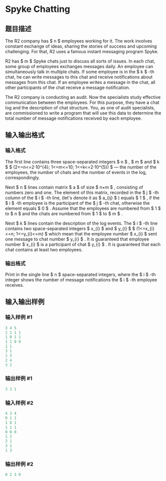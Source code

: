 # Spyke Chatting

## 题目描述

The R2 company has $ n $ employees working for it. The work involves constant exchange of ideas, sharing the stories of success and upcoming challenging. For that, R2 uses a famous instant messaging program Spyke.

R2 has $ m $ Spyke chats just to discuss all sorts of issues. In each chat, some group of employees exchanges messages daily. An employee can simultaneously talk in multiple chats. If some employee is in the $ k $ -th chat, he can write messages to this chat and receive notifications about messages from this chat. If an employee writes a message in the chat, all other participants of the chat receive a message notification.

The R2 company is conducting an audit. Now the specialists study effective communication between the employees. For this purpose, they have a chat log and the description of chat structure. You, as one of audit specialists, are commissioned to write a program that will use this data to determine the total number of message notifications received by each employee.

## 输入输出格式

### 输入格式

The first line contains three space-separated integers $ n $ , $ m $ and $ k $ $ (2<=n<=2·10^{4}; 1<=m<=10; 1<=k<=2·10^{5}) $ — the number of the employees, the number of chats and the number of events in the log, correspondingly.

Next $ n $ lines contain matrix $ a $ of size $ n×m $ , consisting of numbers zero and one. The element of this matrix, recorded in the $ j $ -th column of the $ i $ -th line, (let's denote it as $ a_{ij} $ ) equals $ 1 $ , if the $ i $ -th employee is the participant of the $ j $ -th chat, otherwise the element equals $ 0 $ . Assume that the employees are numbered from $ 1 $ to $ n $ and the chats are numbered from $ 1 $ to $ m $ .

Next $ k $ lines contain the description of the log events. The $ i $ -th line contains two space-separated integers $ x_{i} $ and $ y_{i} $ $ (1<=x_{i}<=n; 1<=y_{i}<=m) $ which mean that the employee number $ x_{i} $ sent one message to chat number $ y_{i} $ . It is guaranteed that employee number $ x_{i} $ is a participant of chat $ y_{i} $ . It is guaranteed that each chat contains at least two employees.

### 输出格式

Print in the single line $ n $ space-separated integers, where the $ i $ -th integer shows the number of message notifications the $ i $ -th employee receives.

## 输入输出样例

### 输入样例 #1

```cpp
3 4 5
1 1 1 1
1 0 1 1
1 1 0 0
1 1
3 1
1 3
2 4
3 2

```
### 输出样例 #1

```cpp
3 3 1 
```


### 输入样例 #2

```cpp
4 3 4
0 1 1
1 0 1
1 1 1
0 0 0
1 2
2 1
3 1
1 3

```
### 输出样例 #2

```cpp
0 2 3 0 
```


